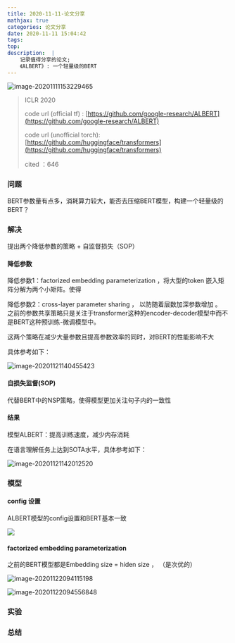 ```yaml
---
title: 2020-11-11-论文分享
mathjax: true
categories: 论文分享
date: 2020-11-11 15:04:42
tags:
top:
description:  |
	记录值得分享的论文;
	《ALBERT》: 一个轻量级的BERT
---
```




![image-20201111153229465](E:\myBlog\source\_posts\image-20201111153229465.png)



> ICLR 2020
>
> code url (official  tf) : [https://github.com/google-research/ALBERT](https://github.com/google-research/ALBERT)
>
> code url  (unofficial torch): [https://github.com/huggingface/transformers](https://github.com/huggingface/transformers)
>
> cited ：646



### 问题

BERT参数量有点多，消耗算力较大，能否去压缩BERT模型，构建一个轻量级的BERT？



### 解决

提出两个降低参数的策略 + 自监督损失（SOP）



#### 降低参数

降低参数1：factorized embedding parameterization ，将大型的token 嵌入矩阵分解为两个小矩阵。使得

降低参数2：cross-layer parameter sharing ， 以防随着层数加深参数增加 。 之前的参数共享策略只是关注于transformer这种的encoder-decoder模型中而不是BERT这种预训练-微调模型中。

这两个策略在减少大量参数且提高参数效率的同时，对BERT的性能影响不大

具体参考如下：

![image-20201121140455423](E:\myBlog\source\_posts\image-20201121140455423.png)



#### 自损失监督(SOP)

代替BERT中的NSP策略，使得模型更加关注句子内的一致性



#### 结果

模型ALBERT：提高训练速度，减少内存消耗

在语言理解任务上达到SOTA水平，具体参考如下：

![image-20201121142012520](E:\myBlog\source\_posts\image-20201121142012520.png)



### 模型

#### config 设置

ALBERT模型的config设置和BERT基本一致

![](E:\myBlog\source\_posts\image-20201121143009555.png)





#### factorized embedding parameterization

之前的BERT模型都是Embedding size = hiden size ， （是次优的）

![image-20201122094115198](E:\myBlog\source\_posts\image-20201122094115198.png)

![image-20201122094556848](E:\myBlog\source\_posts\image-20201122094556848.png)





### 实验







### 总结






